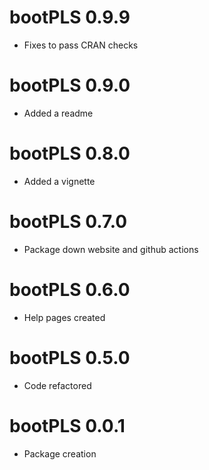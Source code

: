 # bootPLS 0.9.9 

* Fixes to pass CRAN checks

# bootPLS 0.9.0 

* Added a readme

# bootPLS 0.8.0 

* Added a vignette

# bootPLS 0.7.0 

* Package down website and github actions

# bootPLS 0.6.0 

* Help pages created

# bootPLS 0.5.0 

* Code refactored

# bootPLS 0.0.1 

* Package creation

